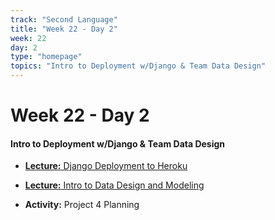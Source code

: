```yaml
---
track: "Second Language"
title: "Week 22 - Day 2"
week: 22
day: 2
type: "homepage"
topics: "Intro to Deployment w/Django & Team Data Design"
---
```


# Week 22 - Day 2

#### Intro to Deployment w/Django & Team Data Design

- [**Lecture:** Django Deployment to Heroku](/second-language/week-22/day-2/lecture-materials/deploy-django-to-heroku)
- [**Lecture:** Intro to Data Design and Modeling](/second-language/week-22/day-2/lecture-materials/relational-data-design-and-modeling)

- **Activity:** Project 4 Planning
